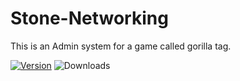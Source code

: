 # Stone-Networking
This is an Admin system for a game called gorilla tag. 


[![Version](https://img.shields.io/github/v/release/Cha554/Stone-Networking?display_name=release&style=for-the-badge&label=Version&color=%23983DFF)](https://github.com/menker-cs/Elixir/releases)
![Downloads](https://img.shields.io/github/downloads/Cha554/Stone-Networking/total?style=for-the-badge&color=%23983DFF&cacheBust=1)
